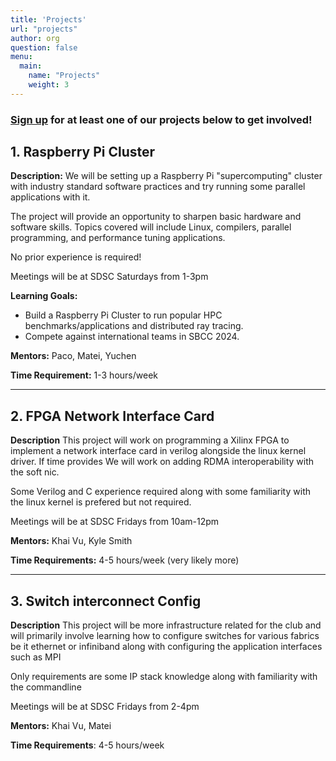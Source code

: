 ```yaml
---
title: 'Projects'
url: "projects"
author: org
question: false
menu:
  main:
    name: "Projects"
    weight: 3
---
```

### [Sign up](https://forms.gle/Ma2EvbWRo3Yth7Lu9) for at least one of our projects below to get involved! 

## 1. Raspberry Pi Cluster 
**Description:**
We will be setting up a Raspberry Pi "supercomputing" cluster with industry standard software practices and try running some parallel applications with it.

The project will provide an opportunity to sharpen basic hardware and software skills. Topics covered will include Linux, compilers, parallel programming, and performance tuning applications.

No prior experience is required!

Meetings will be at SDSC Saturdays from 1-3pm

**Learning Goals:**
- Build a Raspberry Pi Cluster to run popular HPC benchmarks/applications and distributed ray tracing. 
- Compete against international teams in SBCC 2024.

**Mentors:** Paco, Matei, Yuchen

**Time Requirement:** 1-3 hours/week

----

## 2. FPGA Network Interface Card
**Description**
This project will work on programming a Xilinx FPGA to implement a network interface card in verilog alongside the linux kernel driver. If time provides We will work on adding RDMA interoperability with the soft nic.

Some Verilog and C experience required along with some familiarity with the linux kernel is prefered but not required.

Meetings will be at SDSC Fridays from 10am-12pm

**Mentors:** Khai Vu, Kyle Smith

**Time Requirements:** 4-5 hours/week (very likely more)

----

## 3. Switch interconnect Config
**Description**
This project will be more infrastructure related for the club and will primarily involve learning how to configure switches for various fabrics be it ethernet or infiniband along with configuring the application interfaces such as MPI

Only requirements are some IP stack knowledge along with familiarity with the commandline

Meetings will be at SDSC Fridays from 2-4pm

**Mentors:** Khai Vu, Matei

**Time Requirements**: 4-5 hours/week
